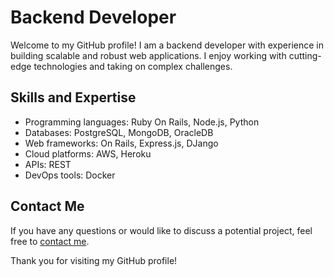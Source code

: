 
<div>
  <h1>Backend Developer</h1>
  <p>Welcome to my GitHub profile! I am a backend developer with experience in building scalable and robust web applications. I enjoy working with cutting-edge technologies and taking on complex challenges.</p>
  <h2>Skills and Expertise</h2>
  <ul>
    <li>Programming languages: Ruby On Rails, Node.js, Python</li>
    <li>Databases: PostgreSQL, MongoDB, OracleDB</li>
    <li>Web frameworks: On Rails, Express.js, DJango</li>
    <li>Cloud platforms: AWS, Heroku</li>
    <li>APIs: REST</li>
    <li>DevOps tools: Docker</li>
  </ul>
  <h2>Contact Me</h2>
  <p>If you have any questions or would like to discuss a potential project, feel free to <a href="mailto:valentinopfarherr@gmail.com">contact me</a>.</p>
  <p>Thank you for visiting my GitHub profile!</p>
</div>
